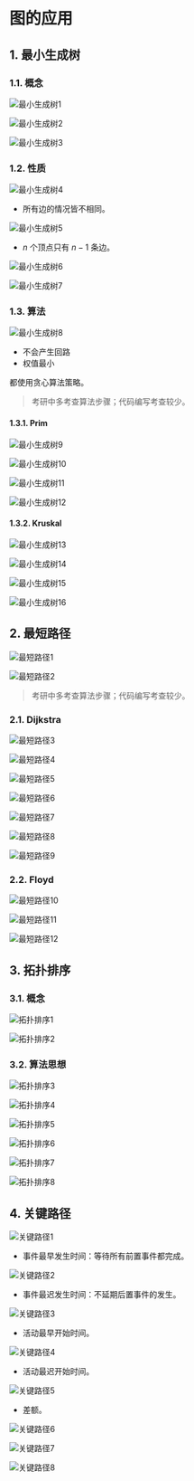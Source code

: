 # 图的应用

## 1. 最小生成树

### 1.1. 概念

![最小生成树1](mst1.png)

![最小生成树2](mst2.png)

![最小生成树3](mst3.png)

### 1.2. 性质

![最小生成树4](mst4.png)

- 所有边的情况皆不相同。

![最小生成树5](mst5.png)

- $n$ 个顶点只有 $n-1$ 条边。

![最小生成树6](mst6.png)

![最小生成树7](mst7.png)

### 1.3. 算法

![最小生成树8](mst8.png)

- 不会产生回路
- 权值最小

都使用贪心算法策略。

> 考研中多考查算法步骤；代码编写考查较少。

#### 1.3.1. Prim

![最小生成树9](mst9.png)

![最小生成树10](mst10.png)

![最小生成树11](mst11.png)

![最小生成树12](mst12.png)

#### 1.3.2. Kruskal

![最小生成树13](mst13.png)

![最小生成树14](mst14.png)

![最小生成树15](mst15.png)

![最小生成树16](mst16.png)

## 2. 最短路径

![最短路径1](sp1.png)

![最短路径2](sp2.png)

> 考研中多考查算法步骤；代码编写考查较少。

### 2.1. Dijkstra

![最短路径3](sp3.png)

![最短路径4](sp4.png)

![最短路径5](sp5.png)

![最短路径6](sp6.png)

![最短路径7](sp7.png)

![最短路径8](sp8.png)

![最短路径9](sp9.png)

### 2.2. Floyd

![最短路径10](sp10.png)

![最短路径11](sp11.png)

![最短路径12](sp12.png)

## 3. 拓扑排序

### 3.1. 概念

![拓扑排序1](ts1.png)

![拓扑排序2](ts2.png)

### 3.2. 算法思想

![拓扑排序3](ts3.png)

![拓扑排序4](ts4.png)

![拓扑排序5](ts5.png)

![拓扑排序6](ts6.png)

![拓扑排序7](ts7.png)

![拓扑排序8](ts8.png)

## 4. 关键路径

![关键路径1](cp1.png)

- 事件最早发生时间：等待所有前置事件都完成。

![关键路径2](cp2.png)

- 事件最迟发生时间：不延期后置事件的发生。

![关键路径3](cp3.png)

- 活动最早开始时间。

![关键路径4](cp4.png)

- 活动最迟开始时间。

![关键路径5](cp5.png)

- 差额。

![关键路径6](cp6.png)

![关键路径7](cp7.png)

![关键路径8](cp8.png)
